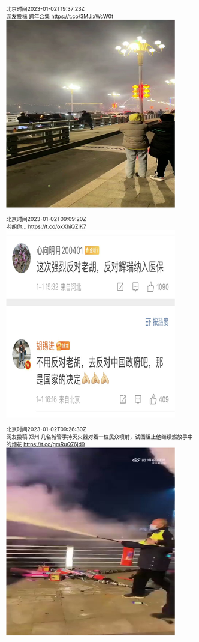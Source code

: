 北京时间2023-01-02T19:37:23Z<br>网友投稿 跨年合集 https://t.co/3MJixWcW0t<br><img src='/temp/video/2023/y-Month-1/x-Day-02/whyyoutouzhele/1609876503306670081_0.jpg' width='450' height='500'><br><br>北京时间2023-01-02T09:09:20Z<br>老胡你… https://t.co/oxXhiQZIK7<br><img src='/temp/image/2023/y-Month-1/1609718451400019969_0.jpg' width='450' height='500'><br><br>北京时间2023-01-02T09:26:30Z<br>网友投稿 郑州 
几名城管手持灭火器对着一位民众喷射，试图阻止他继续燃放手中的烟花 https://t.co/gmRuQ76jd9<br><img src='/temp/video/2023/y-Month-1/x-Day-02/whyyoutouzhele/1609722769847058433_0.jpg' width='450' height='500'><br><br>